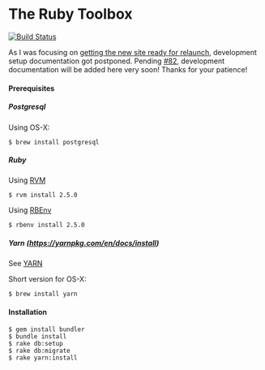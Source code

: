 # The Ruby Toolbox

[![Build Status](https://travis-ci.org/rubytoolbox/rubytoolbox.svg?branch=master)](https://travis-ci.org/rubytoolbox/rubytoolbox)

As I was focusing on [getting the new site ready for relaunch](https://www.ruby-toolbox.com/blog/2018-02-01/lets-push-things-forward), development setup documentation got postponed. Pending [#82](https://github.com/rubytoolbox/rubytoolbox/issues/82), development documentation will be added here very soon! Thanks for your patience! 

#### Prerequisites

##### Postgresql

Using OS-X:

    $ brew install postgresql

##### Ruby

Using [RVM](https://rvm.io/rubies/installing)

    $ rvm install 2.5.0
    
Using [RBEnv](https://github.com/rbenv/rbenv#installing-ruby-versions)

    $ rbenv install 2.5.0 

##### Yarn (https://yarnpkg.com/en/docs/install)            
See [YARN](https://yarnpkg.com/en/docs/install)

Short version for OS-X:

    $ brew install yarn

#### Installation

    $ gem install bundler
    $ bundle install
    $ rake db:setup
    $ rake db:migrate
    $ rake yarn:install
    
